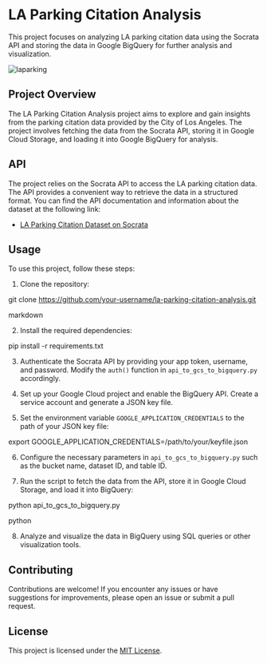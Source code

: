 # LA Parking Citation Analysis

This project focuses on analyzing LA parking citation data using the Socrata API and storing the data in Google BigQuery for further analysis and visualization.

![laparking](https://github.com/limwualice/la-parking-citation-analysis/assets/125330688/c0731fa4-a84f-473d-b5ea-c286ccc6475b)


## Project Overview

The LA Parking Citation Analysis project aims to explore and gain insights from the parking citation data provided by the City of Los Angeles. The project involves fetching the data from the Socrata API, storing it in Google Cloud Storage, and loading it into Google BigQuery for analysis.

## API

The project relies on the Socrata API to access the LA parking citation data. The API provides a convenient way to retrieve the data in a structured format. You can find the API documentation and information about the dataset at the following link:

- [LA Parking Citation Dataset on Socrata](https://dev.socrata.com/foundry/data.lacity.org/wjz9-h9np)

## Usage

To use this project, follow these steps:

1. Clone the repository:

git clone https://github.com/your-username/la-parking-citation-analysis.git

markdown


2. Install the required dependencies:

pip install -r requirements.txt



3. Authenticate the Socrata API by providing your app token, username, and password. Modify the `auth()` function in `api_to_gcs_to_bigquery.py` accordingly.

4. Set up your Google Cloud project and enable the BigQuery API. Create a service account and generate a JSON key file.

5. Set the environment variable `GOOGLE_APPLICATION_CREDENTIALS` to the path of your JSON key file:

export GOOGLE_APPLICATION_CREDENTIALS=/path/to/your/keyfile.json



6. Configure the necessary parameters in `api_to_gcs_to_bigquery.py` such as the bucket name, dataset ID, and table ID.

7. Run the script to fetch the data from the API, store it in Google Cloud Storage, and load it into BigQuery:

python api_to_gcs_to_bigquery.py

python


8. Analyze and visualize the data in BigQuery using SQL queries or other visualization tools.

## Contributing

Contributions are welcome! If you encounter any issues or have suggestions for improvements, please open an issue or submit a pull request.

## License

This project is licensed under the [MIT License](LICENSE).
